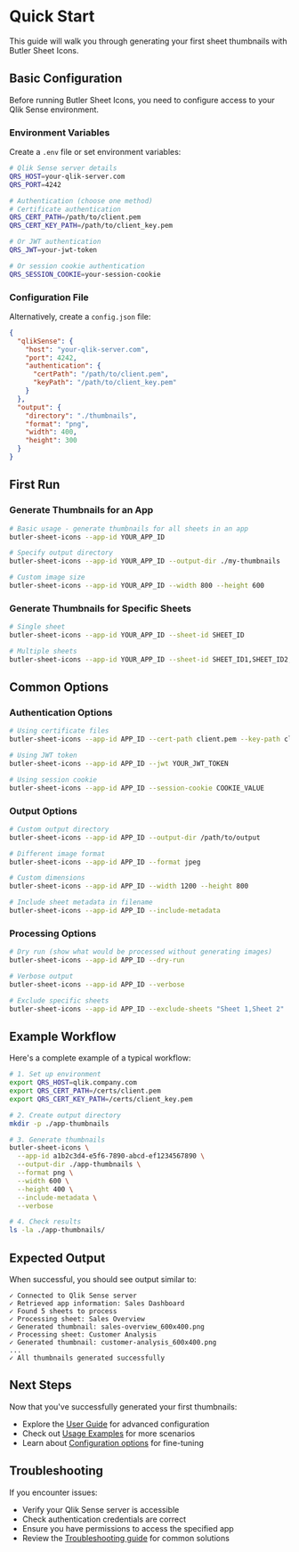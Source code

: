 # Quick Start

This guide will walk you through generating your first sheet thumbnails with Butler Sheet Icons.

## Basic Configuration

Before running Butler Sheet Icons, you need to configure access to your Qlik Sense environment.

### Environment Variables

Create a `.env` file or set environment variables:

```bash
# Qlik Sense server details
QRS_HOST=your-qlik-server.com
QRS_PORT=4242

# Authentication (choose one method)
# Certificate authentication
QRS_CERT_PATH=/path/to/client.pem
QRS_CERT_KEY_PATH=/path/to/client_key.pem

# Or JWT authentication  
QRS_JWT=your-jwt-token

# Or session cookie authentication
QRS_SESSION_COOKIE=your-session-cookie
```

### Configuration File

Alternatively, create a `config.json` file:

```json
{
  "qlikSense": {
    "host": "your-qlik-server.com",
    "port": 4242,
    "authentication": {
      "certPath": "/path/to/client.pem",
      "keyPath": "/path/to/client_key.pem"
    }
  },
  "output": {
    "directory": "./thumbnails",
    "format": "png",
    "width": 400,
    "height": 300
  }
}
```

## First Run

### Generate Thumbnails for an App

```bash
# Basic usage - generate thumbnails for all sheets in an app
butler-sheet-icons --app-id YOUR_APP_ID

# Specify output directory
butler-sheet-icons --app-id YOUR_APP_ID --output-dir ./my-thumbnails

# Custom image size
butler-sheet-icons --app-id YOUR_APP_ID --width 800 --height 600
```

### Generate Thumbnails for Specific Sheets

```bash
# Single sheet
butler-sheet-icons --app-id YOUR_APP_ID --sheet-id SHEET_ID

# Multiple sheets
butler-sheet-icons --app-id YOUR_APP_ID --sheet-id SHEET_ID1,SHEET_ID2,SHEET_ID3
```

## Common Options

### Authentication Options

```bash
# Using certificate files
butler-sheet-icons --app-id APP_ID --cert-path client.pem --key-path client_key.pem

# Using JWT token
butler-sheet-icons --app-id APP_ID --jwt YOUR_JWT_TOKEN

# Using session cookie
butler-sheet-icons --app-id APP_ID --session-cookie COOKIE_VALUE
```

### Output Options

```bash
# Custom output directory
butler-sheet-icons --app-id APP_ID --output-dir /path/to/output

# Different image format
butler-sheet-icons --app-id APP_ID --format jpeg

# Custom dimensions
butler-sheet-icons --app-id APP_ID --width 1200 --height 800

# Include sheet metadata in filename
butler-sheet-icons --app-id APP_ID --include-metadata
```

### Processing Options

```bash
# Dry run (show what would be processed without generating images)
butler-sheet-icons --app-id APP_ID --dry-run

# Verbose output
butler-sheet-icons --app-id APP_ID --verbose

# Exclude specific sheets
butler-sheet-icons --app-id APP_ID --exclude-sheets "Sheet 1,Sheet 2"
```

## Example Workflow

Here's a complete example of a typical workflow:

```bash
# 1. Set up environment
export QRS_HOST=qlik.company.com
export QRS_CERT_PATH=/certs/client.pem
export QRS_CERT_KEY_PATH=/certs/client_key.pem

# 2. Create output directory
mkdir -p ./app-thumbnails

# 3. Generate thumbnails
butler-sheet-icons \
  --app-id a1b2c3d4-e5f6-7890-abcd-ef1234567890 \
  --output-dir ./app-thumbnails \
  --format png \
  --width 600 \
  --height 400 \
  --include-metadata \
  --verbose

# 4. Check results
ls -la ./app-thumbnails/
```

## Expected Output

When successful, you should see output similar to:

```
✓ Connected to Qlik Sense server
✓ Retrieved app information: Sales Dashboard
✓ Found 5 sheets to process
✓ Processing sheet: Sales Overview
✓ Generated thumbnail: sales-overview_600x400.png
✓ Processing sheet: Customer Analysis
✓ Generated thumbnail: customer-analysis_600x400.png
...
✓ All thumbnails generated successfully
```

## Next Steps

Now that you've successfully generated your first thumbnails:

- Explore the [User Guide](/guide/) for advanced configuration
- Check out [Usage Examples](/guide/examples) for more scenarios
- Learn about [Configuration options](/guide/configuration) for fine-tuning

## Troubleshooting

If you encounter issues:

- Verify your Qlik Sense server is accessible
- Check authentication credentials are correct
- Ensure you have permissions to access the specified app
- Review the [Troubleshooting guide](/guide/troubleshooting) for common solutions
